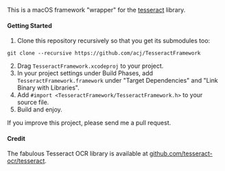 This is a macOS framework "wrapper" for the [tesseract](https://github.com/tesseract-ocr/tesseract) library.

#### Getting Started

1. Clone this repository recursively so that you get its submodules too:

```
git clone --recursive https://github.com/acj/TesseractFramework
```

2. Drag `TesseractFramework.xcodeproj` to your project.
3. In your project settings under Build Phases, add `TesseractFramework.framework` under "Target Dependencies" and "Link Binary with Libraries".
4. Add `#import <TesseractFramework/TesseractFramework.h>` to your source file.
5. Build and enjoy.

If you improve this project, please send me a pull request.

#### Credit

The fabulous Tesseract OCR library is available at [github.com/tesseract-ocr/tesseract](https://github.com/tesseract-ocr/tesseract).